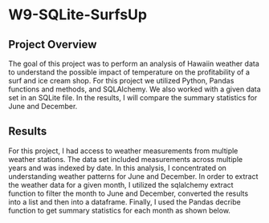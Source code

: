 # W9-SQLite-SurfsUp

## Project Overview
The goal of this project was to perform an analysis of Hawaiin weather data to understand the possible impact of temperature on the profitability of a surf and ice cream shop. For this project we utilized Python, Pandas functions and methods, and SQLAlchemy. We also worked with a given data set in an SQLite file. In the results, I will compare the summary statistics for June and December.

## Results
For this project, I had access to weather measurements from multiple weather stations. The data set included measurements across multiple years and was indexed by date. In this analysis, I concentrated on understanding weather patterns for June and December. In order to extract the weather data for a given month, I utilized the sqlalchemy extract function to filter the month to June and December, converted the results into a list and then into a dataframe. Finally, I used the Pandas decribe function to get summary statistics for each month as shown below. 
